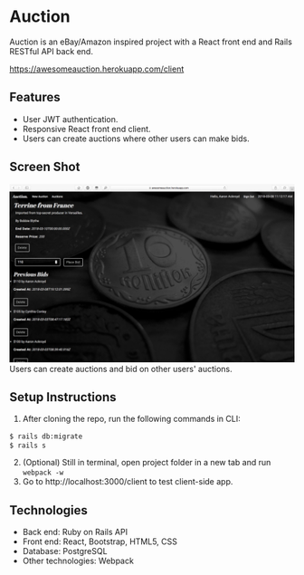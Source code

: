 # Auction

Auction is an eBay/Amazon inspired project with a React front end and Rails RESTful API back end.

https://awesomeauction.herokuapp.com/client

## Features
- User JWT authentication.
- Responsive React front end client.
- Users can create auctions where other users can make bids.

## Screen Shot
![Auction Auction Show Page](/public/screenshot-4.jpg)
Users can create auctions and bid on other users' auctions.

## Setup Instructions
1. After cloning the repo, run the following commands in CLI:
```
$ rails db:migrate
$ rails s
```
2. (Optional) Still in terminal, open project folder in a new tab and run `webpack -w`
3. Go to http://localhost:3000/client to test client-side app.

## Technologies
- Back end: Ruby on Rails API<br>
- Front end: React, Bootstrap, HTML5, CSS<br>
- Database: PostgreSQL<br>
- Other technologies: Webpack<br>

